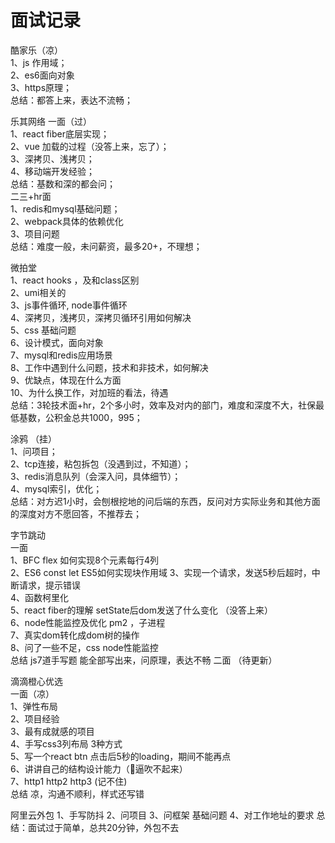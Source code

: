 # 面试记录
  酷家乐（凉）  
    1、js 作用域；  
    2、es6面向对象  
    3、https原理；  
    总结：都答上来，表达不流畅；  

  乐其网络
    一面（过）  
      1、react fiber底层实现；  
      2、vue 加载的过程（没答上来，忘了）；  
      3、深拷贝、浅拷贝；  
      4、移动端开发经验；  
      总结：基数和深的都会问；  
    二三+hr面  
      1、redis和mysql基础问题；  
      2、webpack具体的依赖优化  
      3、项目问题  
    总结：难度一般，未问薪资，最多20+，不理想；

  微拍堂  
    1、react hooks ，及和class区别  
    2、umi相关的  
    3、js事件循环, node事件循环  
    4、深拷贝，浅拷贝，深拷贝循环引用如何解决  
    5、css 基础问题  
    6、设计模式，面向对象  
    7、mysql和redis应用场景  
    8、工作中遇到什么问题，技术和非技术，如何解决  
    9、优缺点，体现在什么方面  
    10、为什么换工作，对加班的看法，待遇  
    总结：3轮技术面+hr，2个多小时，效率及对内的部门，难度和深度不大，社保最低基数，公积金总共1000，995；  
  
  涂鸦 （挂）  
    1、问项目；  
    2、tcp连接，粘包拆包（没遇到过，不知道）；  
    3、redis消息队列（会深入问，具体细节）；  
    4、mysql索引，优化；  
    总结：对方迟1小时，会刨根挖地的问后端的东西，反问对方实际业务和其他方面的深度对方不愿回答，不推荐去；  
  
  字节跳动  
    一面  
      1、BFC flex 如何实现8个元素每行4列  
      2、ES6 const let  ES5如何实现块作用域
      3、实现一个请求，发送5秒后超时，中断请求，提示错误  
      4、函数柯里化  
      5、react fiber的理解 setState后dom发送了什么变化 （没答上来）  
      6、node性能监控及优化 pm2 ，子进程  
      7、真实dom转化成dom树的操作  
      8、问了一些不足，css node性能监控  
    总结 js7道手写题 能全部写出来，问原理，表达不畅
    二面  （待更新）  

  滴滴橙心优选  
    一面（凉）  
      1、弹性布局  
      2、项目经验  
      3、最有成就感的项目  
      4、手写css3列布局 3种方式  
      5、写一个react btn  点击后5秒的loading，期间不能再点  
      6、讲讲自己的结构设计能力（🐂逼吹不起来）  
      7、http1 http2 http3  (记不住)  
    总结 凉，沟通不顺利，样式还写错  

  阿里云外包
    1、手写防抖
    2、问项目
    3、问框架 基础问题
    4、对工作地址的要求
    总结：面试过于简单，总共20分钟，外包不去  
